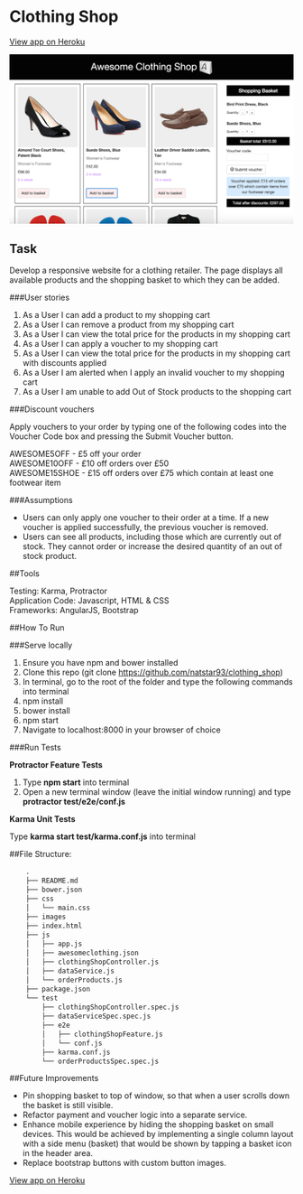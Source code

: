 
Clothing Shop
=================

[View app on Heroku](https://awesome-clothing.herokuapp.com)

![](/images/awesome-shop.png)

## Task

Develop a responsive website for a clothing retailer. The page displays all available products and the shopping basket to which they can be added.

###User stories

1. As a User I can add a product to my shopping cart
2. As a User I can remove a product from my shopping cart
3. As a User I can view the total price for the products in my shopping cart
4. As a User I can apply a voucher to my shopping cart
5. As a User I can view the total price for the products in my shopping cart with discounts applied
6. As a User I am alerted when I apply an invalid voucher to my shopping cart
7. As a User I am unable to add Out of Stock products to the shopping cart

###Discount vouchers

Apply vouchers to your order by typing one of the following codes into the Voucher Code box and pressing the Submit Voucher button.

AWESOME5OFF - £5 off your order<br>
AWESOME10OFF - £10 off orders over £50<br>
AWESOME15SHOE - £15 off orders over £75 which contain at least one footwear item

###Assumptions

* Users can only apply one voucher to their order at a time. If a new voucher is applied successfully, the previous voucher is removed.
* Users can see all products, including those which are currently out of stock. They cannot order or increase the desired quantity of an out of stock product.

##Tools

Testing: Karma, Protractor<br>
Application Code: Javascript, HTML & CSS<br>
Frameworks: AngularJS, Bootstrap

##How To Run

###Serve locally

1. Ensure you have npm and bower installed
2. Clone this repo (git clone https://github.com/natstar93/clothing_shop)
3. In terminal, go to the root of the folder and type the following commands into terminal
  1. npm install
  2. bower install
  3. npm start
4. Navigate to localhost:8000 in your browser of choice

###Run Tests

**Protractor Feature Tests**
 
1. Type **npm start** into terminal
2. Open a new terminal window (leave the initial window running) and type
**protractor test/e2e/conf.js**
 
**Karma Unit Tests**
 
Type **karma start test/karma.conf.js** into terminal

##File Structure:

        .
        ├── README.md
        ├── bower.json
        ├── css
        │   └── main.css
        ├── images
        ├── index.html
        ├── js
        │   ├── app.js
        │   ├── awesomeclothing.json
        │   ├── clothingShopController.js
        │   ├── dataService.js
        │   └── orderProducts.js
        ├── package.json
        └── test
            ├── clothingShopController.spec.js
            ├── dataServiceSpec.spec.js
            ├── e2e
            │   ├── clothingShopFeature.js
            │   └── conf.js
            ├── karma.conf.js
            └── orderProductsSpec.spec.js
            
##Future Improvements

* Pin shopping basket to top of window, so that when a user scrolls down the basket is still visible.
* Refactor payment and voucher logic into a separate service.
* Enhance mobile experience by hiding the shopping basket on small devices. This would be achieved by implementing a single column layout with a side menu (basket) that would be shown by tapping a basket icon in the header area.
* Replace bootstrap buttons with custom button images.

[View app on Heroku](https://awesome-clothing.herokuapp.com)
